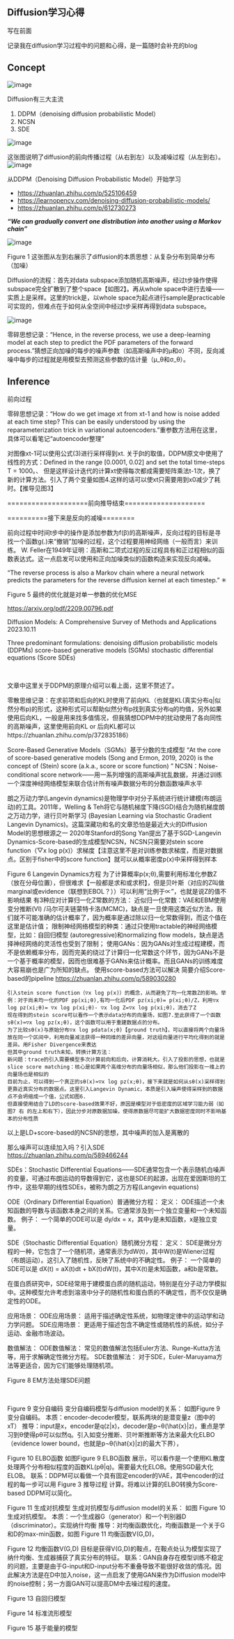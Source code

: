 ## Diffusion学习心得

写在前面

记录我在diffusion学习过程中的问题和心得，是一篇随时会补充的blog

## Concept

![image](https://github.com/xxllff/xu/assets/73295053/ae528456-be13-4500-bd06-a426e1f027d2)

Diffusion有三大主流

1. DDPM（denoising diffusion probabilistic Model）
2. NCSN
3. SDE

![image](https://github.com/xxllff/xu/assets/73295053/8391f7b5-81f6-43a4-8320-80c58cb8994a)

这张图说明了diffusion的前向传播过程（从右到左）以及减噪过程（从左到右）。
![image](https://github.com/xxllff/xu/assets/73295053/b4b9d004-5cba-4a61-9cce-b273f735f0f2)

从DDPM（Denoising Diffusion Probabilistic Model）开始学习

- https://zhuanlan.zhihu.com/p/525106459
- https://learnopencv.com/denoising-diffusion-probabilistic-models/
- https://zhuanlan.zhihu.com/p/612730273

_**“We can gradually convert one distribution into another using a Markov chain”**_

![image](https://github.com/xxllff/xu/assets/73295053/066cb3e5-5f07-4d00-8335-c461bc0cbffb)

Figure 1 这张图从左到右展示了diffusion的本质思想：从复杂分布到简单分布（加噪）

Diffusion的流程：首先对data subspace添加随机高斯噪声，经过t步操作使得subspace完全扩散到了整个space【如图2】。再从whole space中进行去噪——实质上是采样。这里的trick是，以whole space为起点进行sample是practicable可实现的，但难点在于如何从全空间中经过t步采样再得到data subspace。

![image](https://github.com/xxllff/xu/assets/73295053/b31d6297-9f1c-4b38-8b53-2aec6789595b)

零碎思想记录：“Hence, in the reverse process, we use a deep-learning model at each step to predict the PDF parameters of the forward process.”猜想正向加噪的每步的噪声参数（如高斯噪声中的μ和σ）不同，反向减噪中每步的过程就是用模型去预测这些参数的估计量（μ_θ和σ_θ）。

## Inference

前向过程

零碎思想记录：“How do we get image xt from xt-1 and how is noise added at each time step? This can be easily understood by using the reparameterization trick in variational autoencoders.”重参数方法用在这里，具体可以看笔记“autoencoder整理”

对图像xt-1可以使用公式(3)进行采样得到xt.
关于βt的取值，DDPM原文中使用了线性的方式：Defined in the range [0.0001, 0.02] and set the total time-steps T = 1000。、
但是这样设计迭代的计算xt使得每次都成需要矩阵乘法t-1次，换了新的计算方法。引入了两个变量如图4.这样的话可以使xt只需要用到x0减少了耗时。【推导见图3】

====================前向推导结束====================

==========接下来是反向的减噪========

前向过程中时间t步中的操作是添加参数为f(β)的高斯噪声，反向过程的目标是寻找一个函数g(.)来“撤销”加噪的过程，这个过程要用神经网络（一般而言）来训练。
W. Feller在1949年证明：高斯和二项式过程的反过程具有和正过程相似的函数表达式。这一点启发可以使用和正向加噪类似的函数构造来实现反向减噪。

“The reverse process is also a Markov chain where a neural network predicts the parameters for the reverse diffusion kernel at each timestep.” ✳

Figure 5 最终的优化就是对单一参数的优化MSE

 https://arxiv.org/pdf/2209.00796.pdf

Diffusion Models: A Comprehensive Survey of Methods and Applications
2023.10.11

Three predominant formulations:
	denoising diffusion probabilistic models (DDPMs)
	score-based generative models (SGMs)
	stochastic differential equations (Score SDEs)

 

文章中这里关于DDPM的原理介绍可以看上面，这里不赘述了。

零散思维记录：在求前项和后向的KL时使用了前向KL（也就是KL(真实分布q|似然分布p)的形式，这种形式可以帮助似然分布p找到真实分布q的均值，另外如果使用后向KL，一般是用来找多值情况，但我猜想DDPM中的扰动使用了各向同性的高斯噪声，这里使用前向KL or 后向KL都可以https://zhuanlan.zhihu.com/p/372835186）

Score-Based Generative Models（SGMs）基于分数的生成模型
“At the core of score-based generative models (Song and Ermon, 2019, 2020) is the concept of (Stein) score (a.k.a., score or score function) ”
NCSN：Noise-conditional score network——用一系列增强的高斯噪声扰乱数据，并通过训练一个深度神经网络模型来联合估计所有噪声数据分布的分数函数噪声水平

朗之万动力学(Langevin dynamics)是物理学中对分子系统进行统计建模(布朗运动)的工具。2011年，Welling & Teh将它与随机梯度下降(SGD)结合为随机梯度朗之万动力学，进行贝叶斯学习 (Bayesian Learning via Stochastic Gradient Langevin Dynamics)。这篇深藏功和名的文章恐怕是最近大火的Diffusion Model的思想根源之一
2020年Stanford的Song Yan提出了基于SGD-Langevin Dynamics-Score-based的生成模型NCSN，NCSN只需要对stein score function（▽x log p(x)）求梯度【注意这里不是对训练参数求梯度，而是对数据点。区别于fisher中的score function】就可以从概率密度p(x)中采样得到样本

Figure 6 Langevin Dynamics方程
	为了计算概率p(x;θ),需要利用标准化参数Z（放在分母位置），但很难求【一般都是求和或求积】，但是贝叶斯（对应的Z叫做marginal或evidence（联想到EBOL？））可以利用“比例于∝”，也就是说Z的值不影响结果
	有3种应对计算归一化Z常数的方法：
	近似归一化常数：VAE和EBM使用变分推断(VI) /马尔可夫链蒙特卡洛(MCMC)，缺点是一旦使用这类近似方法，我们就不可能准确的估计概率了，因为概率是通过除以归一化常数得到，而这个值在这里是估计值；
	限制神经网络模型的种类：通过只使用tractable的神经网络模型，比如：自回归模型 (autoregressive)和normalizing flow models，缺点是选择神经网络的灵活性也受到了限制；
	使用GANs：因为GANs对生成过程建模，而不是依赖概率分布，因而完美的绕过了计算归一化常数这个环节，因为GANs不是一个基于概率的模型，因而也很难基于GANs来估计概率。而且GANs的训练难度大容易崩也是广为所知的缺点。
使用score-based方法可以解决
简要介绍Score-based的pipeline
https://zhuanlan.zhihu.com/p/589030280

    引入stein score function（▽x log p(x)）的概念，从而避免了均一化常数Z的影响。举例：对于尚未均一化的PDF pp(xi;θ),有均一化后PDF pz(xi;θ)= p(xi;θ)/Z，利用▽x log pz(xi;θ)= ▽x log p(xi;θ)- ▽x log Z=▽x log p(xi;θ)，消去了Z
	现在得到的stein score可以看作一个表示data分布的向量场，如图7.至此获得了一个函数sθ(x)≈▽x log pz(x;θ)，这个函数可以用于重建数据点的分布。
	为了比较sθ(x)与原始分布▽x log pdata(x;θ)【ground truth】，可以直接将两个向量场放在同一个区间中，利用向量减法获得一种同维的差异向量，对这组向量进行平均化得到的就是差异。用Fisher Divergence来表达
	但其中ground truth未知，转换计算方法：
	新问题：trace的引入需要模型多次计算前向和后向，计算消耗大。引入了投影的思想，也就是slice score matching：核心是如果两个高维分布的向量场相似，那么他们投影在一维上的向量场也是相似的
	目前为止，可以得到一个真正的sθ(x)≈▽x log pz(x;θ)，接下来就是如何从sθ(x)采样得到更靠近真实分布的数据点。这里引入Langevin Dynamic，本质是引入噪声使得采样到的数据点不会坍缩成一个值，公式如图6.
	但直接使用结合了LD的score-based效果不好，原因是模型对于低密度的区域学习能力弱（如图7 右 的左上和右下），因此分步对原数据加噪，使得原数据尽可能扩大数据密度同时不影响基本的分布性质

以上是LD+score-based的NCSN的思想，其中噪声的加入是离散的

那么噪声可以连续加入吗？引入SDE
https://zhuanlan.zhihu.com/p/589466244

SDEs：Stochastic Differential Equations——SDE通常包含一个表示随机白噪声的变量，可通过布朗运动的导数得到它，这也是SDE的起源，出现在爱因斯坦的工作中，这些早期的线性SDEs，被称为朗之万方程(Langevin equations)

ODE（Ordinary Differential Equation）普通微分方程：
定义： ODE描述一个未知函数的导数与该函数本身之间的关系。它通常涉及到一个独立变量和一个未知函数。
例子： 一个简单的ODE可以是 dy/dx = x，其中y是未知函数，x是独立变量。

SDE（Stochastic Differential Equation）随机微分方程：
定义： SDE是微分方程的一种，它包含了一个随机项，通常表示为dW(t)，其中W(t)是Wiener过程（布朗运动）。这引入了随机性，反映了系统中的不确定性。
例子： 一个简单的SDE可以是 dX(t) = aX(t)dt + bX(t)dW(t)，其中X(t)是未知函数，a和b是常数。

在蛋白质研究中，SDE经常用于建模蛋白质的随机运动，特别是在分子动力学模拟中。这种模型允许考虑到溶液中分子的随机性和蛋白质的不确定性，而不仅仅是确定性的ODE。

应用场景：
ODE应用场景： 适用于描述确定性系统，如物理定律中的运动学和动力学问题。
SDE应用场景： 更适用于描述包含不确定性或随机性的系统，如分子运动、金融市场波动。

数值解法：
ODE数值解法： 常见的数值解法包括Euler方法、Runge-Kutta方法等，用于求解确定性微分方程。
SDE数值解法： 对于SDE，Euler-Maruyama方法等更适合，因为它们能够处理随机项。

Figure 8 EM方法处理SDE问题

 

Figure 9 变分自编码
变分自编码模型与diffusion model的关系：
	如图Figure 9 变分自编码。
本质：encoder-decoder模型，联系两块的是潜变量z（图中的xT）
推导：input是x，encoder是q(z|x)，decoder是p¬θ(\hat{x}|z)，重点是学习到θ使得pθ可以似然q。引入如变分推断、贝叶斯推断等方法来最大化ELBO（evidence lower bound，也就是p¬θ(\hat{x}|z)的最大下界），

Figure 10 ELBO函数
如图Figure 9 ELBO函数 展示，可以看作是一个使用KL散度处理两个分布相似程度的函数KL(pθ|q)。需要最大化ELOB。使用SGD最大化ELOB。
	联系：DDPM可以看做一个具有固定encoder的VAE，其中encoder的过程的每一步可以用 Figure 3 推导过程 计算。将难以计算的ELBO转换为Score-based DDPM可以简化。

Figure 11 生成对抗模型
生成对抗模型与diffusion model的关系：
	如图 Figure 10 生成对抗模型。
	本质：一个生成器G（generator）和一个判别器D（discriminator）。实现纳什均衡
	推导：对均衡函数优化，均衡函数是一个关于G和D的max-min函数，如图 Figure 11 均衡函数V(G,D)，

Figure 12 均衡函数V(G,D)
目标是获得V(G,D)的鞍点，在鞍点处认为模型实现了纳什均衡、生成器捕获了真实分布的特征。
	联系：GAN自身存在模型训练不稳定的问题，主要是由于G-input和D-input分布不重叠导致不能很好收敛的情况。因此解决方法是在D中加入noise，这一点启发了使用GAN来作为Diffusion model中的noise控制；另一方面GAN可以提高DM中去噪过程的速度。

Figure 13 自回归模型

Figure 14 标准流形模型

Figure 15 基于能量的模型
